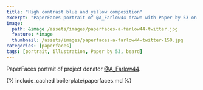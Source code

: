 ```yaml
---
title: "High contrast blue and yellow composition"
excerpt: "PaperFaces portrait of @A_Farlow44 drawn with Paper by 53 on an iPad."
image: 
  path: &image /assets/images/paperfaces-a-farlow44-twitter.jpg 
  feature: *image
  thumbnail: /assets/images/paperfaces-a-farlow44-twitter-150.jpg
categories: [paperfaces]
tags: [portrait, illustration, Paper by 53, beard]
---
```


PaperFaces portrait of project donator [@A_Farlow44](https://twitter.com/A_Farlow44).

{% include_cached boilerplate/paperfaces.md %}
